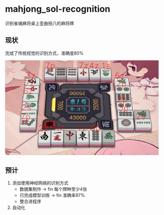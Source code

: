 # mahjong_sol-recognition
识别雀魂麻将桌上歪曲扭八的麻将牌

## 现状
完成了传统视觉的识别方式，准确度80%

<img width="500" src="docs/result-preview.png"/>

## 预计
1. 添加使用神经网络的识别方式
    - 数据集制作 -> fin 每个牌种至少4张 
    - 已完成模型训练 -> fin 准确率97%
    - 整合进程序
2. 自动化
